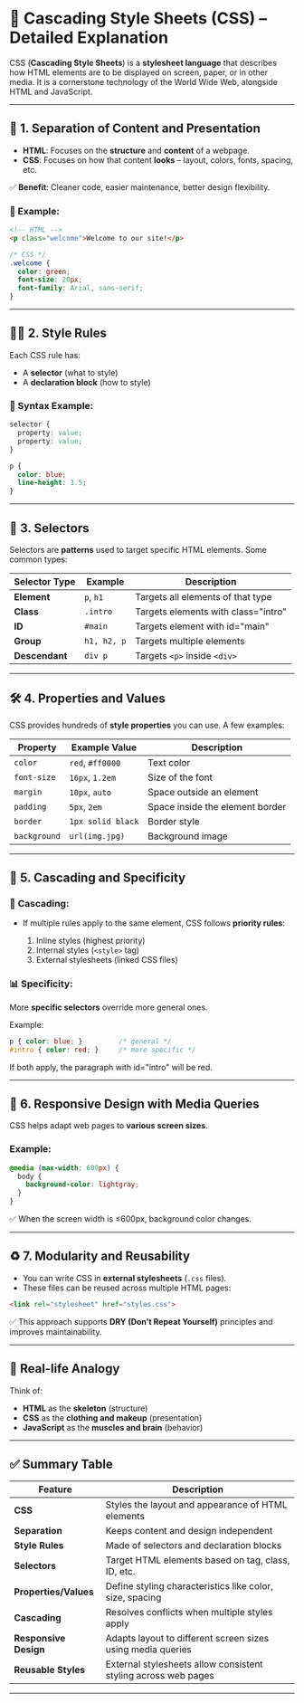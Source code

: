 
# 🎨 Cascading Style Sheets (CSS) – Detailed Explanation

CSS (**Cascading Style Sheets**) is a **stylesheet language** that describes how HTML elements are to be displayed on screen, paper, or in other media. It is a cornerstone technology of the World Wide Web, alongside HTML and JavaScript.

---

## 🧱 1. Separation of Content and Presentation

* **HTML**: Focuses on the **structure** and **content** of a webpage.
* **CSS**: Focuses on how that content **looks** – layout, colors, fonts, spacing, etc.

✅ **Benefit**: Cleaner code, easier maintenance, better design flexibility.

### 🧾 Example:

```html
<!-- HTML -->
<p class="welcome">Welcome to our site!</p>
```

```css
/* CSS */
.welcome {
  color: green;
  font-size: 20px;
  font-family: Arial, sans-serif;
}
```

---

## 🧑‍🎨 2. Style Rules

Each CSS rule has:

* A **selector** (what to style)
* A **declaration block** (how to style)

### 📄 Syntax Example:

```css
selector {
  property: value;
  property: value;
}
```

```css
p {
  color: blue;
  line-height: 1.5;
}
```

---

## 🎯 3. Selectors

Selectors are **patterns** used to target specific HTML elements. Some common types:

| Selector Type  | Example     | Description                         |
| -------------- | ----------- | ----------------------------------- |
| **Element**    | `p`, `h1`   | Targets all elements of that type   |
| **Class**      | `.intro`    | Targets elements with class="intro" |
| **ID**         | `#main`     | Targets element with id="main"      |
| **Group**      | `h1, h2, p` | Targets multiple elements           |
| **Descendant** | `div p`     | Targets `<p>` inside `<div>`        |

---

## 🛠️ 4. Properties and Values

CSS provides hundreds of **style properties** you can use. A few examples:

| Property     | Example Value     | Description                     |
| ------------ | ----------------- | ------------------------------- |
| `color`      | `red`, `#ff0000`  | Text color                      |
| `font-size`  | `16px`, `1.2em`   | Size of the font                |
| `margin`     | `10px`, `auto`    | Space outside an element        |
| `padding`    | `5px`, `2em`      | Space inside the element border |
| `border`     | `1px solid black` | Border style                    |
| `background` | `url(img.jpg)`    | Background image                |

---

## 📐 5. Cascading and Specificity

### 🔁 **Cascading**:

* If multiple rules apply to the same element, CSS follows **priority rules**:

  1. Inline styles (highest priority)
  2. Internal styles (`<style>` tag)
  3. External stylesheets (linked CSS files)

### 📊 **Specificity**:

More **specific selectors** override more general ones.

Example:

```css
p { color: blue; }         /* general */
#intro { color: red; }     /* more specific */
```

If both apply, the paragraph with id="intro" will be red.

---

## 📱 6. Responsive Design with Media Queries

CSS helps adapt web pages to **various screen sizes**.

### Example:

```css
@media (max-width: 600px) {
  body {
    background-color: lightgray;
  }
}
```

✅ When the screen width is ≤600px, background color changes.

---

## ♻️ 7. Modularity and Reusability

* You can write CSS in **external stylesheets** (`.css` files).
* These files can be reused across multiple HTML pages:

```html
<link rel="stylesheet" href="styles.css">
```

✅ This approach supports **DRY (Don’t Repeat Yourself)** principles and improves maintainability.

---

## 🧠 Real-life Analogy

Think of:

* **HTML** as the **skeleton** (structure)
* **CSS** as the **clothing and makeup** (presentation)
* **JavaScript** as the **muscles and brain** (behavior)

---

## ✅ Summary Table

| Feature               | Description                                                    |
| --------------------- | -------------------------------------------------------------- |
| **CSS**               | Styles the layout and appearance of HTML elements              |
| **Separation**        | Keeps content and design independent                           |
| **Style Rules**       | Made of selectors and declaration blocks                       |
| **Selectors**         | Target HTML elements based on tag, class, ID, etc.             |
| **Properties/Values** | Define styling characteristics like color, size, spacing       |
| **Cascading**         | Resolves conflicts when multiple styles apply                  |
| **Responsive Design** | Adapts layout to different screen sizes using media queries    |
| **Reusable Styles**   | External stylesheets allow consistent styling across web pages |

---
 
